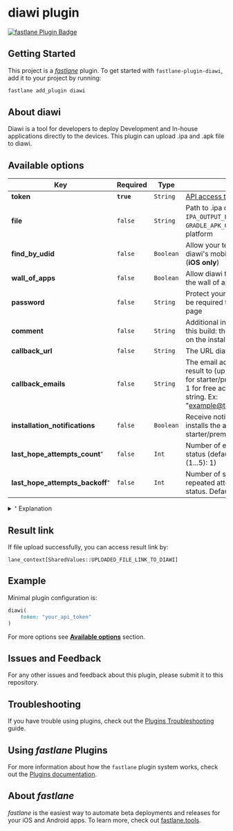 # diawi plugin

[![fastlane Plugin Badge](https://rawcdn.githack.com/fastlane/fastlane/master/fastlane/assets/plugin-badge.svg)](https://rubygems.org/gems/fastlane-plugin-diawi)

## Getting Started

This project is a [_fastlane_](https://github.com/fastlane/fastlane) plugin. To get started with `fastlane-plugin-diawi`, add it to your project by running:

```bash
fastlane add_plugin diawi
```

## About diawi

Diawi is a tool for developers to deploy Development and In-house applications directly to the devices.
This plugin can upload .ipa and .apk file to diawi.

## Available options

Key | Required | Type | Description
--- | --- | --- | ---
**token** | **`true`** | `String` | [API access token](https://dashboard.diawi.com/profile/api)
**file** | `false` | `String` | Path to .ipa or .apk file. Default - `IPA_OUTPUT_PATH` or `GRADLE_APK_OUTPUT_PATH` based on platform
**find_by_udid** | `false` | `Boolean` | Allow your testers to find the app on diawi's mobile web app using their UDID (**iOS only**)
**wall_of_apps** | `false` | `Boolean` | Allow diawi to display the app's icon on the wall of apps
**password** | `false` | `String` | Protect your app with a password: it will be required to access the installation page
**comment** | `false` | `String` | Additional information to your users on this build: the comment will be displayed on the installation page
**callback_url** | `false` | `String` | The URL diawi should call with the result
**callback_emails** | `false` | `String` | The email addresses diawi will send the result to (up to 5 separated by commas for starter/premium/enterprise accounts, 1 for free accounts). Emails should be a string. Ex: "example@test.com,example1@test.com"
**installation_notifications** | `false` | `Boolean` | Receive notifications each time someone installs the app (only starter/premium/enterprise accounts)
**last_hope_attempts_count**⁺ | `false` | `Int` | Number of extra attempts to check file status (default: 1, max: 5, not in range (1...5): 1)
**last_hope_attempts_backoff**⁺ | `false` | `Int` | Number of seconds to wait between repeated attempts at checking upload status. Default - 2

<details><summary>⁺ Explanation</summary><p>
    
From [diawi's documentation](https://dashboard.diawi.com/docs/apis/upload):

> Polling frequence  
> If possible, prefer using the callbacks than the polling: they will always provide you with the result as soon as it is available.
>
> Usually, processing of an upload will take a few seconds: so, a base rule would be to poll every 2 seconds for up to 5 times and should match most simple use-cases.
>
> For larger apps, a longer processing might be needed on our side. A rule of thumb would be to wait up to 1 second for each 10 MB of the app. In other words, up to 10 seconds for a 100 MB app, 50 seconds for a 500 MB app, and so on…
>
> If the status is still 2001 after that duration, there probably is a problem, let us know.

Technically your app can be uploaded to diawi, but still processing for a while. In this case `last_hope_attempts_count` can add extra `n` check status requests.

Example:  
```ruby
last_hope_attempts_count = 3  
app_size = 23 MB  
check_attempts = 23 / 10 + last_hope_attempts_count = 5 # total attempts is 5; but it will return at first success response
```
    
</p></details>

## Result link

If file upload successfully, you can access result link by:  

`lane_context[SharedValues::UPLOADED_FILE_LINK_TO_DIAWI]`

## Example

Minimal plugin configuration is:  
```ruby
diawi(
    token: "your_api_token"
)
```

For more options see [**Available options**](#available-options) section.

## Issues and Feedback

For any other issues and feedback about this plugin, please submit it to this repository.

## Troubleshooting

If you have trouble using plugins, check out the [Plugins Troubleshooting](https://docs.fastlane.tools/plugins/plugins-troubleshooting/) guide.

## Using _fastlane_ Plugins

For more information about how the `fastlane` plugin system works, check out the [Plugins documentation](https://docs.fastlane.tools/plugins/create-plugin/).

## About _fastlane_

_fastlane_ is the easiest way to automate beta deployments and releases for your iOS and Android apps. To learn more, check out [fastlane.tools](https://fastlane.tools).
